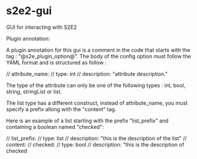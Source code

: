 # s2e2-gui
GUI for interacting with S2E2



Plugin annotation:

A plugin annotation for this gui is a comment in the code that starts with the tag : "@s2e_plugin_option@".
The body of the config option must follow the YAML format and is structured as follow : 

// attribute_name:
//   type: int
//   description: "attribute description."

The type of the attribute can only be one of the following types : int, bool, string, stringList or list.

The list type has a different construct, instead of attribute_name, you must specify a prefix allong with the "content" tag.

Here is an example of a list starting with the prefix "list_prefix" and containing a boolean named "checked":

// list_prefix:
//   type: list
//   description: "this is the description of the list"
//   content: 
//     checked:
//       type: bool
//       description: "this is the description of checked
